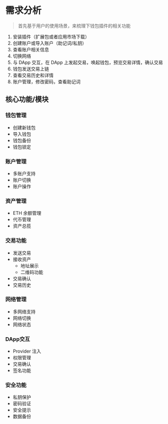# 需求分析
> 首先基于用户的使用场景，来梳理下钱包插件的相关功能

1. 安装插件（扩展包或者应用市场下载）
2. 创建账户或导入账户（助记词/私钥）
3. 查看账户相关信息
4. 切换网络
5. 与 DApp 交互，在 DApp 上发起交易，唤起钱包，预览交易详情，确认交易
6. 钱包发送交易上链
7. 查看交易历史和详情
8. 账户管理，修改密码，查看助记词

## 核心功能/模块
### 钱包管理
- 创建新钱包
- 导入钱包
- 钱包备份
- 钱包锁定

### 账户管理
- 多账户支持
- 账户切换
- 账户操作

### 资产管理
- ETH 余额管理
- 代币管理
- 资产总揽

### 交易功能
- 发送交易
- 接收资产
  - 地址展示
  - 二维码功能
- 交易确认
- 交易历史

### 网络管理
- 多网络支持
- 网络切换
- 网络状态

### DApp交互
- Provider 注入
- 权限管理
- 交易确认
- 签名功能

### 安全功能
- 私钥保护
- 密码验证
- 安全提示
- 数据备份